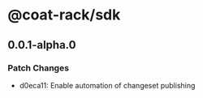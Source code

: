# @coat-rack/sdk

## 0.0.1-alpha.0

### Patch Changes

- d0eca11: Enable automation of changeset publishing
